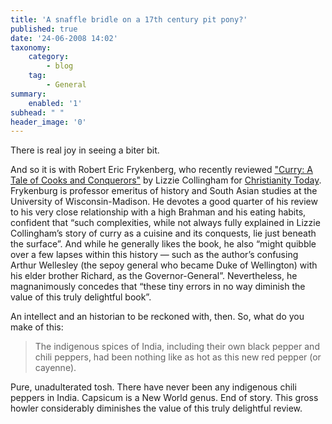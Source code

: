 ```yaml
---
title: 'A snaffle bridle on a 17th century pit pony?'
published: true
date: '24-06-2008 14:02'
taxonomy:
    category:
        - blog
    tag:
        - General
summary:
    enabled: '1'
subhead: " "
header_image: '0'
---
```


There is real joy in seeing a biter bit.

And so it is with Robert Eric Frykenberg, who recently reviewed ["Curry: A Tale of Cooks and Conquerors"](https://bookshop.org/books/curry-a-tale-of-cooks-and-conquerors/9780195320015) by Lizzie Collingham for [Christianity Today](https://www.booksandculture.com/articles/2008/mayjun/14.36.html). Frykenburg is professor emeritus of history and South Asian studies at the University of Wisconsin-Madison. He devotes a good quarter of his review to his very close relationship with a high Brahman and his eating habits, confident that “such complexities, while not always fully explained in Lizzie Collingham’s story of curry as a cuisine and its conquests, lie just beneath the surface”. And while he generally likes the book, he also “might quibble over a few lapses within this history — such as the author’s confusing Arthur Wellesley (the sepoy general who became Duke of Wellington) with his elder brother Richard, as the Governor-General”. Nevertheless, he magnanimously concedes that “these tiny errors in no way diminish the value of this truly delightful book”.

An intellect and an historian to be reckoned with, then. So, what do you make of this:

> The indigenous spices of India, including their own black pepper and chili peppers, had been nothing like as hot as this new red pepper (or cayenne).  

Pure, unadulterated tosh. There have never been any indigenous chili peppers in India. Capsicum is a New World genus. End of story. This gross howler considerably diminishes the value of this truly delightful review.
